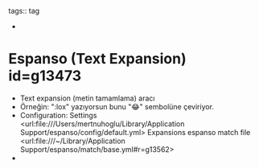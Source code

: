 tags:: tag

-
# Espanso (Text Expansion) id=g13473
- Text expansion (metin tamamlama) aracı
- Örneğin: ":lox" yazıyorsun bunu "😂" sembolüne çeviriyor.
- Configuration:
  	Settings
  <url:file:///Users/mertnuhoglu/Library/Application Support/espanso/config/default.yml>
  	Expansions
  espanso match file <url:file:///~/Library/Application Support/espanso/match/base.yml#r=g13562>
-